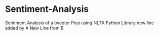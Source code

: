 # Sentiment-Analysis
Sentiment Analysis of a tweeter Post using NLTK Python Library
new line added by A
New LIne from B
